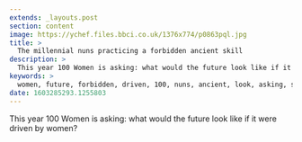```yaml
--- 
extends: _layouts.post 
section: content 
image: https://ychef.files.bbci.co.uk/1376x774/p0863pql.jpg 
title: > 
  The millennial nuns practicing a forbidden ancient skill 
description: > 
  This year 100 Women is asking: what would the future look like if it were driven by women? 
keywords: > 
  women, future, forbidden, driven, 100, nuns, ancient, look, asking, skill, practicing, millennial 
date: 1603285293.1255803 
--- 
```

<div><p>This year 100 Women is asking: what would the future look like if it were driven by women?</p></div>